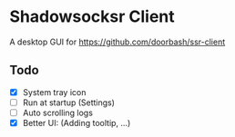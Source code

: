 # Shadowsocksr Client
A desktop GUI for https://github.com/doorbash/ssr-client

## Todo
- [x] System tray icon
- [ ] Run at startup (Settings)
- [ ] Auto scrolling logs
- [x] Better UI: (Adding tooltip, ...)